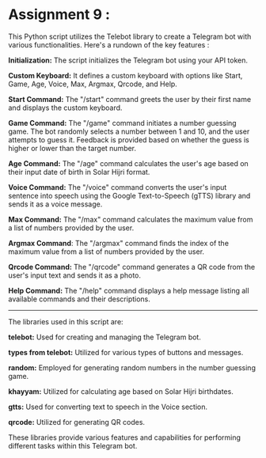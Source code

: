 # Assignment 9 :

This Python script utilizes the Telebot library to create a Telegram bot with various functionalities. Here's a rundown of the key features :



**Initialization:** The script initializes the Telegram bot using your API token.

**Custom Keyboard:** It defines a custom keyboard with options like Start, Game, Age, Voice, Max, Argmax, Qrcode, and Help.

**Start Command:** The "/start" command greets the user by their first name and displays the custom keyboard.

**Game Command:** The "/game" command initiates a number guessing game. The bot randomly selects a number between 1 and 10, and the user attempts to guess it. Feedback is provided based on whether the guess is higher or lower than the target number.

**Age Command:** The "/age" command calculates the user's age based on their input date of birth in Solar Hijri format.

**Voice Command:** The "/voice" command converts the user's input sentence into speech using the Google Text-to-Speech (gTTS) library and sends it as a voice message.

**Max Command:** The "/max" command calculates the maximum value from a list of numbers provided by the user.

**Argmax Command**: The "/argmax" command finds the index of the maximum value from a list of numbers provided by the user.

**Qrcode Command:** The "/qrcode" command generates a QR code from the user's input text and sends it as a photo.

**Help Command:** The "/help" command displays a help message listing all available commands and their descriptions.




---



The libraries used in this script are:

**telebot:** Used for creating and managing the Telegram bot.

**types from telebot:** Utilized for various types of buttons and messages.

**random:** Employed for generating random numbers in the number guessing game.

**khayyam:** Utilized for calculating age based on Solar Hijri birthdates.

**gtts:** Used for converting text to speech in the Voice section.

**qrcode:** Utilized for generating QR codes.

These libraries provide various features and capabilities for performing different tasks within this Telegram bot.
